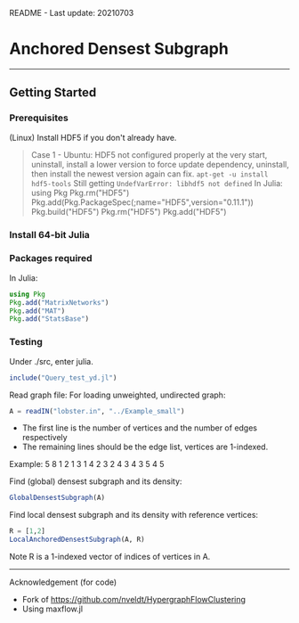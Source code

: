 README - Last update: 20210703

# Anchored Densest Subgraph

------

## Getting Started

### Prerequisites
(Linux) Install HDF5 if you don't already have.

> Case 1 - Ubuntu: HDF5 not configured properly at the very start, uninstall, install a lower version to force update dependency, uninstall, then install the newest version again can fix.
> `apt-get -u install hdf5-tools`
> Still getting `UndefVarError: libhdf5 not defined`
> In Julia:
> using Pkg
> Pkg.rm("HDF5")
> Pkg.add(Pkg.PackageSpec(;name="HDF5",version="0.11.1"))
> Pkg.build("HDF5")
> Pkg.rm("HDF5")
> Pkg.add("HDF5")

### Install 64-bit Julia

### Packages required
In Julia:
```julia
using Pkg
Pkg.add("MatrixNetworks")
Pkg.add("MAT")
Pkg.add("StatsBase")
```

### Testing
Under ./src, enter julia.
```julia
include("Query_test_yd.jl")
```

Read graph file:
For loading unweighted, undirected graph:

```julia
A = readIN("lobster.in", "../Example_small")
```

- The first line is the number of vertices and the number of edges respectively
- The remaining lines should be the edge list, vertices are 1-indexed.

Example:
5 8
1 2
1 3
1 4
2 3
2 4
3 4
3 5
4 5

Find (global) densest subgraph and its density:

```julia
GlobalDensestSubgraph(A)
```

Find local densest subgraph and its density with reference vertices:

```julia
R = [1,2]
LocalAnchoredDensestSubgraph(A, R)
```
Note R is a 1-indexed vector of indices of vertices in A.

------
Acknowledgement (for code)

- Fork of https://github.com/nveldt/HypergraphFlowClustering
- Using maxflow.jl
